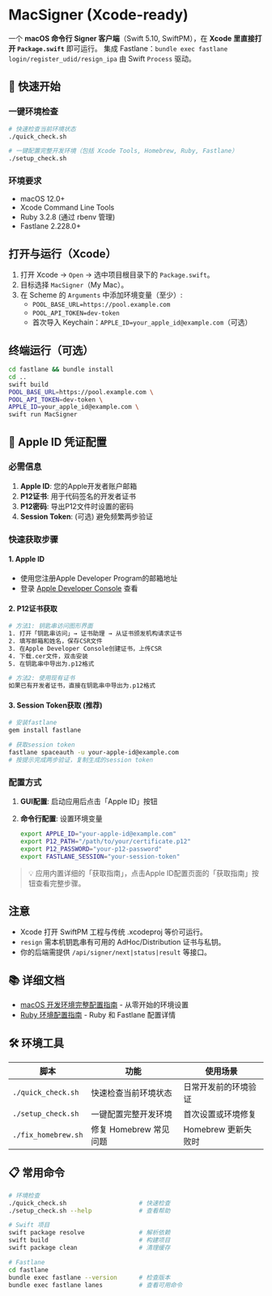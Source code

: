 # MacSigner (Xcode-ready)

一个 **macOS 命令行 Signer 客户端**（Swift 5.10, SwiftPM），在 **Xcode 里直接打开 `Package.swift`** 即可运行。
集成 Fastlane：`bundle exec fastlane login/register_udid/resign_ipa` 由 Swift `Process` 驱动。

## 🚀 快速开始

### 一键环境检查
```bash
# 快速检查当前环境状态
./quick_check.sh

# 一键配置完整开发环境（包括 Xcode Tools, Homebrew, Ruby, Fastlane）
./setup_check.sh
```

### 环境要求
- macOS 12.0+
- Xcode Command Line Tools
- Ruby 3.2.8 (通过 rbenv 管理)
- Fastlane 2.228.0+

## 打开与运行（Xcode）
1. 打开 Xcode → `Open` → 选中项目根目录下的 `Package.swift`。
2. 目标选择 `MacSigner`（My Mac）。
3. 在 Scheme 的 `Arguments` 中添加环境变量（至少）:
   - `POOL_BASE_URL=https://pool.example.com`
   - `POOL_API_TOKEN=dev-token`
   - 首次导入 Keychain：`APPLE_ID=your_apple_id@example.com`（可选）

## 终端运行（可选）
```bash
cd fastlane && bundle install
cd ..
swift build
POOL_BASE_URL=https://pool.example.com \
POOL_API_TOKEN=dev-token \
APPLE_ID=your_apple_id@example.com \
swift run MacSigner
```

## 🔑 Apple ID 凭证配置

### 必需信息

1. **Apple ID**: 您的Apple开发者账户邮箱
2. **P12证书**: 用于代码签名的开发者证书
3. **P12密码**: 导出P12文件时设置的密码
4. **Session Token**: (可选) 避免频繁两步验证

### 快速获取步骤

#### 1. Apple ID

- 使用您注册Apple Developer Program的邮箱地址
- 登录 [Apple Developer Console](https://developer.apple.com) 查看

#### 2. P12证书获取

```bash
# 方法1: 钥匙串访问图形界面
1. 打开「钥匙串访问」→ 证书助理 → 从证书颁发机构请求证书
2. 填写邮箱和姓名，保存CSR文件
3. 在Apple Developer Console创建证书，上传CSR
4. 下载.cer文件，双击安装
5. 在钥匙串中导出为.p12格式

# 方法2: 使用现有证书
如果已有开发者证书，直接在钥匙串中导出为.p12格式
```

#### 3. Session Token获取 (推荐)

```bash
# 安装fastlane
gem install fastlane

# 获取session token
fastlane spaceauth -u your-apple-id@example.com
# 按提示完成两步验证，复制生成的session token
```

### 配置方式

1. **GUI配置**: 启动应用后点击「Apple ID」按钮
2. **命令行配置**: 设置环境变量

   ```bash
   export APPLE_ID="your-apple-id@example.com"
   export P12_PATH="/path/to/your/certificate.p12"
   export P12_PASSWORD="your-p12-password"
   export FASTLANE_SESSION="your-session-token"
   ```

> 💡 应用内置详细的「获取指南」，点击Apple ID配置页面的「获取指南」按钮查看完整步骤。

## 注意

- Xcode 打开 SwiftPM 工程与传统 .xcodeproj 等价可运行。
- `resign` 需本机钥匙串有可用的 AdHoc/Distribution 证书与私钥。
- 你的后端需提供 `/api/signer/next|status|result` 等接口。

## 📚 详细文档

- [macOS 开发环境完整配置指南](./MACOS_SETUP_GUIDE.md) - 从零开始的环境设置
- [Ruby 环境配置指南](./RUBY_SETUP.md) - Ruby 和 Fastlane 配置详情

## 🛠️ 环境工具

| 脚本 | 功能 | 使用场景 |
|------|------|----------|
| `./quick_check.sh` | 快速检查当前环境状态 | 日常开发前的环境验证 |
| `./setup_check.sh` | 一键配置完整开发环境 | 首次设置或环境修复 |
| `./fix_homebrew.sh` | 修复 Homebrew 常见问题 | Homebrew 更新失败时 |

## 📋 常用命令

```bash
# 环境检查
./quick_check.sh                    # 快速检查
./setup_check.sh --help             # 查看帮助

# Swift 项目
swift package resolve               # 解析依赖
swift build                         # 构建项目
swift package clean                 # 清理缓存

# Fastlane
cd fastlane
bundle exec fastlane --version      # 检查版本
bundle exec fastlane lanes          # 查看可用命令
```
